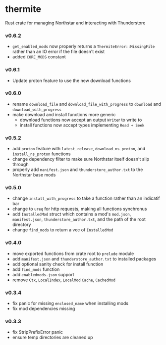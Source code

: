 # thermite
Rust crate for managing Northstar and interacting with Thunderstore

### v0.6.2
- `get_enabled_mods` now properly returns a `ThermiteError::MissingFile` rather than an IO error if the file doesn't exist
- added `CORE_MODS` constant

### v0.6.1
- Update proton feature to use the new download functions

### v0.6.0
- rename `download_file` and `download_file_with_progress` to `download` and `download_with_progress`
- make download and install functions more generic
  - download functions now accept an output `Write`r to write to 
  - install functions now accept types implementing `Read + Seek`

### v0.5.2
- add `proton` feature with `latest_release`, `download_ns_proton`, and `install_ns_proton` functions
- change dependency filter to make sure Northstar itself doesn't slip through
- properly add `manifest.json` and `thunderstore_author.txt` to the Northstar base mods

### v0.5.0
- change `install_with_progress` to take a function rather than an indicatif bar
- change to `ureq` for http requests, making all functions synchronus
- add `InstalledMod` struct which contains a mod's `mod.json`, `manifest.json`, `thunderstore_author.txt`, and the path of the root directory
- change `find_mods` to return a vec of `InstalledMod`

### v0.4.0
- move exported functions from crate root to `prelude` module
- add `manifest.json` and `thunderstore_author.txt` to installed packages
- add optional sanity check for install function
- add `find_mods` function
- add `enabledmods.json` support
- remove `Ctx`, `LocalIndex`, `LocalMod` `Cache`, `CachedMod`

### v0.3.4
- fix panic for missing `enclosed_name` when installing mods
- fix mod dependencies missing

### v0.3.3
- fix StripPrefixError panic
- ensure temp directories are cleaned up
